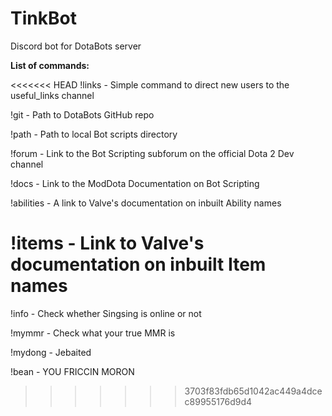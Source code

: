 # TinkBot
Discord bot for DotaBots server

**List of commands:**

<<<<<<< HEAD
!links - Simple command to direct new users to the useful_links channel

!git - Path to DotaBots GitHub repo

!path - Path to local Bot scripts directory

!forum - Link to the Bot Scripting subforum on the official Dota 2 Dev channel

!docs - Link to the ModDota Documentation on Bot Scripting

!abilities - A link to Valve's documentation on inbuilt Ability names

!items - Link to Valve's documentation on inbuilt Item names
=======
!info - Check whether Singsing is online or not

!mymmr - Check what your true MMR is

!mydong - Jebaited

!bean - YOU FRICCIN MORON
>>>>>>> 3703f83fdb65d1042ac449a4dcec89955176d9d4
